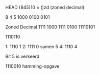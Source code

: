 HEAD
(845)10 = ()zd (zoned decimal)

8			4			5
1000		0100		0101

Zoned Decimal
1111 1000	  1111 0100	   11110101

1110110

1: 1110		1
2: 1111		0   samen 5
4: 1110		4

Bit 5 is verkeerd

1110010
hamming-opgave
